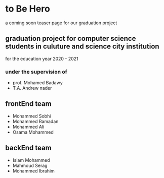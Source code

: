 # to Be Hero
a coming soon teaser page for our graduation project

## graduation project for computer science students in culuture and science city institution

for the education year 2020 - 2021

### under the supervision of 
- prof. Mohamed Badawy
- T.A. Andrew nader


## frontEnd team
- Mohammed Sobhi
- Mohammed Ramadan
- Mohammed Ali
- Osama Mohammed

## backEnd team
- Islam Mohammed
- Mahmoud Serag
- Mohammed Ibrahim
